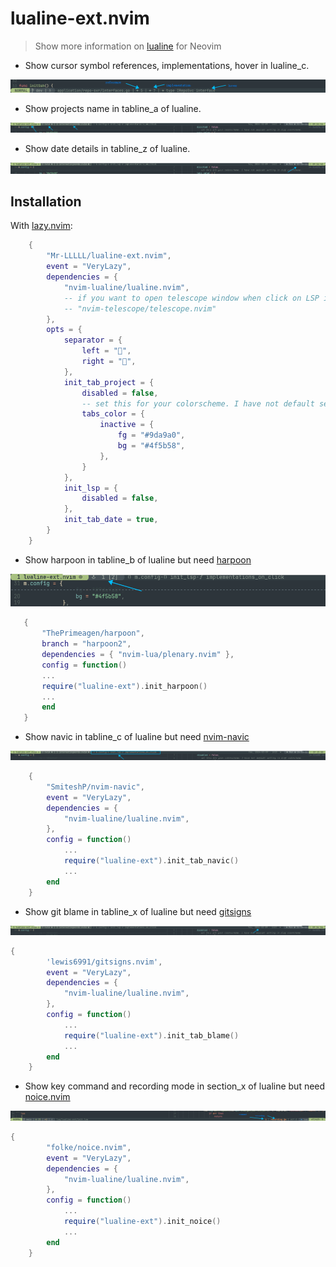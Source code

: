# lualine-ext.nvim

> Show more information on [lualine](https://github.com/nvim-lualine/lualine.nvim)  for Neovim

- Show cursor symbol references, implementations, hover in lualine_c.

![Screenshot](https://github.com/Mr-LLLLL/media/blob/master/lualine-ext/lsp.png)

- Show projects name in tabline_a of lualine.
  
![Screenshot](https://github.com/Mr-LLLLL/media/blob/master/lualine-ext/projects.png)

- Show date details in tabline_z of lualine.

![Screenshot](https://github.com/Mr-LLLLL/media/blob/master/lualine-ext/date.png)

## Installation

With [lazy.nvim](https://github.com/folk/lazy.nvim):

``` lua
    {
        "Mr-LLLLL/lualine-ext.nvim",
        event = "VeryLazy",
        dependencies = {
            "nvim-lualine/lualine.nvim",
            -- if you want to open telescope window when click on LSP info of lualine, uncomment it
            -- "nvim-telescope/telescope.nvim"
        },
        opts = {
            separator = {
                left = "",
                right = "",
            },
            init_tab_project = {
                disabled = false,
                -- set this for your colorscheme. I have not default setting in diff colorcheme. 
                tabs_color = {
                    inactive = {
                        fg = "#9da9a0",
                        bg = "#4f5b58",
                    },
                }
            },
            init_lsp = {
                disabled = false,
            },
            init_tab_date = true,
        }
    }
```

- Show harpoon in tabline_b of lualine but need [harpoon](https://github.com/ThePrimeagen/harpoon)

![Screenshot](https://github.com/Mr-LLLLL/media/blob/master/lualine-ext/harpoon.png)

``` lua
   { 
       "ThePrimeagen/harpoon",
       branch = "harpoon2",
       dependencies = { "nvim-lua/plenary.nvim" },
       config = function()
       ...
       require("lualine-ext").init_harpoon()
       ...
       end
   }

```

- Show navic in tabline_c of lualine but need [nvim-navic](https://github.com/SmiteshP/nvim-navic)

![Screenshot](https://github.com/Mr-LLLLL/media/blob/master/lualine-ext/navic.png)

``` lua
    {
        "SmiteshP/nvim-navic",
        event = "VeryLazy",
        dependencies = {
            "nvim-lualine/lualine.nvim",
        },
        config = function()
            ...
            require("lualine-ext").init_tab_navic()
            ...
        end
    }

```

- Show git blame in tabline_x of lualine but need [gitsigns](https://github.com/lewis6991/gitsigns.nvim)

![Screenshot](https://github.com/Mr-LLLLL/media/blob/master/lualine-ext/git_blame.png)


``` lua
{
        'lewis6991/gitsigns.nvim',
        event = "VeryLazy",
        dependencies = {
            "nvim-lualine/lualine.nvim",
        },
        config = function()
            ...
            require("lualine-ext").init_tab_blame()
            ...
        end
    }

```

- Show key command and recording mode in section_x of lualine but need [noice.nvim](https://github.com/folk/noice.nvim)

![Screenshot](https://github.com/Mr-LLLLL/media/blob/master/lualine-ext/noice.png)

``` lua
{
        "folke/noice.nvim",
        event = "VeryLazy",
        dependencies = {
            "nvim-lualine/lualine.nvim",
        },
        config = function()
            ...
            require("lualine-ext").init_noice()
            ...
        end
    }

```
